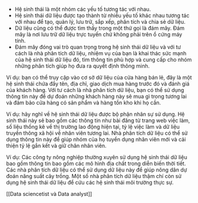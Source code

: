 - Hệ sinh thái là một nhóm các yếu tố tương tác với nhau.
- Hệ sinh thái dữ liệu được tạo thành từ nhiều yếu tố khác nhau tương tác với nhau để tạo, quản lý, lưu trữ, sắp xếp, phân tích và chia sẻ dữ liệu.
- Dữ liệu cũng có thể được tìm thấy trong một thứ gọi là đám mây. Đám mây là nơi lưu trữ dữ liệu trực tuyến chứ không phải trên ổ cứng máy tính. 
- Đám mây đóng vai trò quan trọng trong hệ sinh thái dữ liệu và với tư cách là nhà phân tích dữ liệu, nhiệm vụ của bạn là khai thác sức mạnh của hệ sinh thái dữ liệu đó, tìm thông tin phù hợp và cung cấp cho nhóm những phân tích giúp họ đưa ra quyết định thông minh.

Ví dụ: bạn có thể truy cập vào cơ sở dữ liệu của cửa hàng bán lẻ, đây là một hệ sinh thái chứa đầy tên, địa chỉ, giao dịch mua hàng trước đó và đánh giá của khách hàng. 
	Với tư cách là nhà phân tích dữ liệu, bạn có thể sử dụng thông tin này để dự đoán những khách hàng này sẽ mua gì trong tương lai và đảm bảo cửa hàng có sản phẩm và hàng tồn kho khi họ cần. 

Ví dụ: hãy nghĩ về hệ sinh thái dữ liệu được bộ phận nhân sự sử dụng. Hệ sinh thái này sẽ bao gồm các thông tin như bài đăng từ trang web việc làm, số liệu thống kê về thị trường lao động hiện tại, tỷ lệ việc làm và dữ liệu truyền thông xã hội về nhân viên tương lai. 
	Nhà phân tích dữ liệu có thể sử dụng thông tin này để giúp nhóm của họ tuyển dụng nhân viên mới và cải thiện tỷ lệ gắn kết và giữ chân nhân viên.

Ví dụ: Các công ty nông nghiệp thường xuyên sử dụng hệ sinh thái dữ liệu bao gồm thông tin bao gồm các mô hình địa chất trong diễn biến thời tiết. 
	Các nhà phân tích dữ liệu có thể sử dụng dữ liệu này để giúp nông dân dự đoán năng suất cây trồng. Một số nhà phân tích dữ liệu thậm chí còn sử dụng hệ sinh thái dữ liệu để cứu các hệ sinh thái môi trường thực sự.

[[Data sciencetist và Data analyst]]